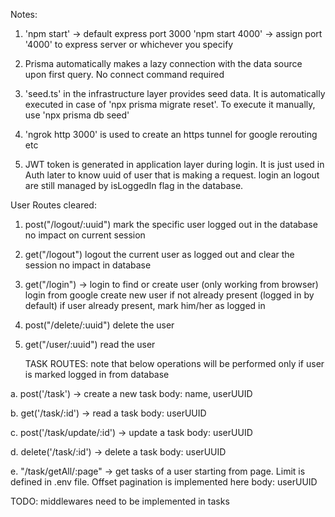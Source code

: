 Notes:

1. 'npm start' -> default express port 3000
   'npm start 4000' -> assign port '4000' to express server or whichever you specify

2. Prisma automatically makes a lazy connection with the data source upon first query.
   No connect command required

3. 'seed.ts' in the infrastructure layer provides seed data. It is automatically executed in case of 'npx prisma migrate reset'.
   To execute it manually, use 'npx prisma db seed'

4. 'ngrok http 3000' is used to create an https tunnel for google rerouting etc

5. JWT token is generated in application layer during login. It is just used in Auth later to know uuid of user that is making a request. login an logout are still managed by isLoggedIn flag in the database.

User Routes cleared:

1. post("/logout/:uuid")
   mark the specific user logged out in the database
   no impact on current session

2. get("/logout")
   logout the current user as logged out and clear the session
   no impact in database

3. get("/login") -> login to find or create user (only working from browser)
   login from google
   create new user if not already present (logged in by default)
   if user already present, mark him/her as logged in

4. post("/delete/:uuid")
   delete the user

5. get("/user/:uuid")
   read the user

   TASK ROUTES: note that below operations will be performed only if user is marked logged in from database

a. post('/task') -> create a new task
body: name, userUUID

b. get('/task/:id') -> read a task
body: userUUID

c. post('/task/update/:id') -> update a task
body: userUUID

d. delete('/task/:id') -> delete a task
body: userUUID

e. "/task/getAll/:page" -> get tasks of a user starting from page. Limit is defined in .env file. Offset pagination is implemented here
body: userUUID

TODO: middlewares need to be implemented in tasks
